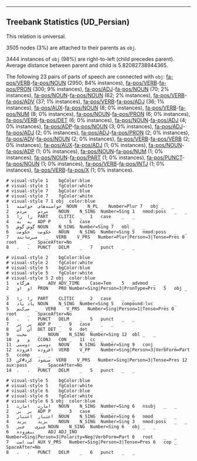 

--------------------------------------------------------------------------------

## Treebank Statistics (UD_Persian)

This relation is universal.

3505 nodes (3%) are attached to their parents as `obj`.

3444 instances of `obj` (98%) are right-to-left (child precedes parent).
Average distance between parent and child is 5.82082738944365.

The following 23 pairs of parts of speech are connected with `obj`: [fa-pos/VERB]()-[fa-pos/NOUN]() (2950; 84% instances), [fa-pos/VERB]()-[fa-pos/PRON]() (300; 9% instances), [fa-pos/ADJ]()-[fa-pos/NOUN]() (70; 2% instances), [fa-pos/NOUN]()-[fa-pos/NOUN]() (62; 2% instances), [fa-pos/VERB]()-[fa-pos/ADV]() (37; 1% instances), [fa-pos/VERB]()-[fa-pos/ADJ]() (36; 1% instances), [fa-pos/AUX]()-[fa-pos/NOUN]() (8; 0% instances), [fa-pos/VERB]()-[fa-pos/NUM]() (8; 0% instances), [fa-pos/NOUN]()-[fa-pos/PRON]() (6; 0% instances), [fa-pos/VERB]()-[fa-pos/DET]() (6; 0% instances), [fa-pos/NOUN]()-[fa-pos/ADJ]() (4; 0% instances), [fa-pos/ADP]()-[fa-pos/NOUN]() (3; 0% instances), [fa-pos/ADJ]()-[fa-pos/ADJ]() (2; 0% instances), [fa-pos/ADJ]()-[fa-pos/PRON]() (2; 0% instances), [fa-pos/ADV]()-[fa-pos/NOUN]() (2; 0% instances), [fa-pos/VERB]()-[fa-pos/VERB]() (2; 0% instances), [fa-pos/AUX]()-[fa-pos/ADJ]() (1; 0% instances), [fa-pos/NOUN]()-[fa-pos/ADP]() (1; 0% instances), [fa-pos/NOUN]()-[fa-pos/NUM]() (1; 0% instances), [fa-pos/NOUN]()-[fa-pos/PART]() (1; 0% instances), [fa-pos/PUNCT]()-[fa-pos/NOUN]() (1; 0% instances), [fa-pos/VERB]()-[fa-pos/INTJ]() (1; 0% instances), [fa-pos/VERB]()-[fa-pos/X]() (1; 0% instances).


~~~ conllu
# visual-style 1	bgColor:blue
# visual-style 1	fgColor:white
# visual-style 7	bgColor:blue
# visual-style 7	fgColor:white
# visual-style 7 1 obj	color:blue
1	خواسته‌های	خواسته	NOUN	N_PL	Number=Plur	7	obj	_	_
2	مردم	مردم	NOUN	N_SING	Number=Sing	1	nmod:poss	_	_
3	را	را	PART	CLITIC	_	1	case	_	_
4	به	به	ADP	P	_	5	case	_	_
5	گوش	گوش	NOUN	N_SING	Number=Sing	7	obl	_	_
6	حکومت	حکومت	NOUN	N_SING	Number=Sing	5	nmod:poss	_	_
7	می‌رسانند	_	VERB	V_PRS	Number=Plur|Person=3|Tense=Pres	0	root	_	SpaceAfter=No
8	.	.	PUNCT	DELM	_	7	punct	_	_

~~~


~~~ conllu
# visual-style 2	bgColor:blue
# visual-style 2	fgColor:white
# visual-style 5	bgColor:blue
# visual-style 5	fgColor:white
# visual-style 5 2 obj	color:blue
1	هرگاه	_	ADV	ADV_TIME	Case=Tem	5	advmod	_	_
2	او	او	PRON	PRO	Number=Sing|Person=3|PronType=Prs	5	obj	_	_
3	را	را	PART	CLITIC	_	2	case	_	_
4	یاد	یاد	NOUN	N_SING	Number=Sing	5	compound:lvc	_	_
5	می‌کنم	_	VERB	V_PRS	Number=Sing|Person=1|Tense=Pres	0	root	_	SpaceAfter=No
6	،	،	PUNCT	DELM	_	5	punct	_	_
7	بر	بر	ADP	P	_	9	case	_	_
8	آن	آن	DET	DET	_	9	det	_	_
9	محبت	_	NOUN	N_SING	Number=Sing	12	obl	_	_
10	و	و	CCONJ	CON	_	11	cc	_	_
11	دوستی	دوستی	NOUN	N_SING	Number=Sing	9	conj	_	_
12	افزوده	افزوده	VERB	V_PP	Number=Sing|Person=3|VerbForm=Part	5	ccomp	_	_
13	می‌شود	کرد#کن	VERB	V_PRS	Number=Sing|Person=3|Tense=Pres	12	aux:pass	_	SpaceAfter=No
14	.	.	PUNCT	DELM	_	5	punct	_	_

~~~


~~~ conllu
# visual-style 5	bgColor:blue
# visual-style 5	fgColor:white
# visual-style 6	bgColor:blue
# visual-style 6	fgColor:white
# visual-style 6 5 obj	color:blue
1	امارت	امارت	NOUN	N_SING	Number=Sing	6	nsubj	_	_
2	بر	بر	ADP	P	_	3	case	_	_
3	اعتبار	اعتبار	NOUN	N_SING	Number=Sing	6	nmod	_	_
4	یزید	یزید	NOUN	N_SING	Number=Sing	3	nmod:poss	_	_
5	چیزی	چیز	NOUN	N_SING	Number=Sing	6	obj	_	_
6	نیفزوده	_	ADJ	ADJ_INO	Number=Sing|Person=3|Polarity=Neg|VerbForm=Part	0	root	_	_
7	است	است	AUX	V_PRS	Number=Sing|Person=3|Tense=Pres	6	cop	_	SpaceAfter=No
8	.	.	PUNCT	DELM	_	6	punct	_	_

~~~


